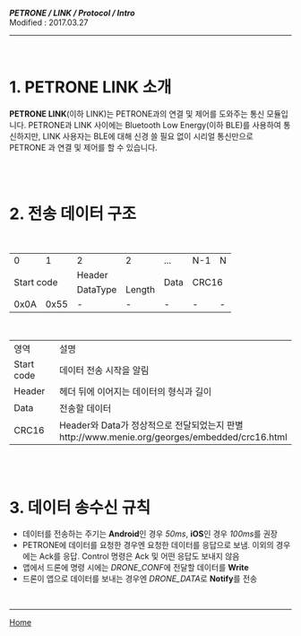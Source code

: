 ***PETRONE / LINK / Protocol / Intro***<br>
Modified : 2017.03.27

---

<br>

# 1. PETRONE LINK 소개
**PETRONE LINK**(이하 LINK)는 PETRONE과의 연결 및 제어를 도와주는 통신 모듈입니다. PETRONE과 LINK 사이에는 Bluetooth Low Energy(이하 BLE)를 사용하여 통신하지만, LINK 사용자는 BLE에 대해 신경 쓸 필요 없이 시리얼 통신만으로 PETRONE 과 연결 및 제어를 할 수 있습니다.


<br>
<br>

# 2. 전송 데이터 구조
<table>
    <tr>
        <td>0</td>
        <td>1</td>
        <td>2</td>
        <td>2</td>
        <td>...</td>
        <td>N-1</td>
        <td>N</td>
    </tr>
    <tr>
        <td rowspan="2" colspan="2">Start code</td>
        <td colspan="2">Header</td>
        <td rowspan="2">Data</td>
        <td rowspan="2" colspan="2">CRC16</td>
    </tr>
    <tr>
        <td>DataType</td>
        <td>Length</td>
    </tr>
    <tr>
        <td>0x0A</td>
        <td>0x55</td>
        <td>-</td>
        <td>-</td>
        <td>-</td>
        <td>-</td>
        <td>-</td>
    </tr>
</table>

<br>


<table>
    <tr>
        <td>영역</td>
        <td>설명</td>
    <tr>
    <tr>
        <td>Start code</td>
        <td>데이터 전송 시작을 알림</td>
    <tr>
    <tr>
        <td>Header</td>
        <td>헤더 뒤에 이어지는 데이터의 형식과 길이</td>
    <tr>
    <tr>
        <td>Data</td>
        <td>전송할 데이터</td>
    <tr>
    <tr>
        <td>CRC16</td>
        <td>Header와 Data가 정상적으로 전달되었는지 판별<br>http://www.menie.org/georges/embedded/crc16.html</td>
    <tr>
</table>

<br>
<br>

# 3. 데이터 송수신 규칙

- 데이터를 전송하는 주기는 **Android**인 경우 *50ms*, **iOS**인 경우 *100ms*를 권장
- PETRONE에 데이터를 요청한 경우엔 요청한 데이터를 응답으로 보냄. 이외의 경우에는 Ack를 응답. Control 명령은 Ack 및 어떤 응답도 보내지 않음
- 앱에서 드론에 명령 시에는 *DRONE_CONF*에 전달할 데이터를 **Write**
- 드론이 앱으로 데이터를 보내는 경우엔 *DRONE_DATA*로 **Notify**를 전송


<br>

---
[Home](../../README.md)
